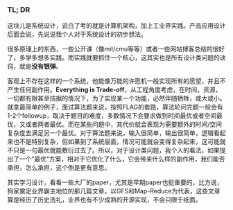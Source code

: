 ### TL; DR

这块儿是系统设计，说白了考的就是计算机架构，加上工业界实践。产品应用设计后面会说，先说说我个人对于系统设计的初步想法。

很多原理上的东西，一些公开课（像mit/cmu等等）或者一些网站博客总结的很好了，多学多想多实践。而实践就要抓住一个核心，这其实也是所有设计类问题的诀窍，就是**没有银弹**。

客观上不存在这样的一个系统，他能像万能的许愿机一般实现所有的愿望，并且不产生任何副作用。**Everything is Trade-off**，从工程角度考虑，在时间，资源，一切都有限甚至拮据的情况下，为了实现某一个功能，必然伴随牺牲，或大或小。就拿最简单的例子，面试算法题来说，按照FLAG的套路，算法轮问完题一般会有1-2个followup，取决于题目的难度，多数情况下会要求做到时间最优或者空间最优，又或者两者最优。而在某些问题中，其代价就会表现为需要额外的时间/空间复杂度去满足另一个最优。对于算法题来说，输入很简单，输出很简单，逻辑看起来也不是特别复杂，但如果到了系统层面，情况可能就会变得复杂起来，这可能就不只是一句最优就能敷衍过去了。所以，对于设计类问题，我个人的看法，如果提出了一个”最优“方案，相对于它优化了什么，它会带来什么样的副作用，我们能否承担，怎么承担，这个倒是更有意思。

其实学习设计，看看一些大厂的paper，尤其是早期paper也挺重要的，比方说，狗家奠定业界霸主地位的那几篇文章，以GFS和Map-Reduce为代表，这些文章算是经历了历史洗礼，业界也有不少成熟的开源实现，不会只限于纸面。